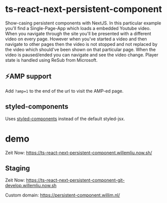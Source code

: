 # ts-react-next-persistent-component
Show-casing persistent components with NextJS.
In this particular example you'll find a Single-Page-App which loads a embedded Youtube video.
When you navigate through the site you'll be presented with a different video on every page.
However when you've started a video and then navigate to other pages then the video is not stopped and not replaced by the video which should've been shown on that particular page.
When the video is paused/ended you can navigate and see the video change.
Player state is handled using ReSub from Microsoft.

## ⚡AMP support
Add `?amp=1` to the end of the url to visit the AMP-ed page.

## styled-components
Uses [styled-components](https://www.styled-components.com/) instead of the default styled-jsx.

# demo

Zeit Now: https://ts-react-next-persistent-component.willemliu.now.sh/

## Staging
Zeit Now: https://ts-react-next-persistent-component-git-develop.willemliu.now.sh

Custom domain: https://persistent-component.willim.nl/
